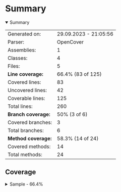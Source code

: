 # Summary
<details open><summary>Summary</summary>

|||
|:---|:---|
| Generated on: | 29.09.2023 - 21:05:56 |
| Parser: | OpenCover |
| Assemblies: | 1 |
| Classes: | 4 |
| Files: | 5 |
| **Line coverage:** | 66.4% (83 of 125) |
| Covered lines: | 83 |
| Uncovered lines: | 42 |
| Coverable lines: | 125 |
| Total lines: | 260 |
| **Branch coverage:** | 50% (3 of 6) |
| Covered branches: | 3 |
| Total branches: | 6 |
| **Method coverage:** | 58.3% (14 of 24) |
| Covered methods: | 14 |
| Total methods: | 24 |

</details>

## Coverage
<details><summary>Sample - 66.4%</summary>

|**Name**|**Line**|**Branch**|**Method**|
|:---|---:|---:|---:|
|**Sample**|**66.4%**|**50%**|**58.3%**|
|Sample.PartialClass|54.5%|50%|50%|
|Sample.TestClass|57.1%|50%|50%|
|Test.Program|79.5%||66.6%|
|Test.TestClass2|63.1%|50%|60%|

</details>
